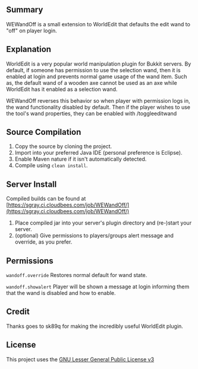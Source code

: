 ## Summary

WEWandOff is a small extension to WorldEdit that defaults the edit wand to "off" on player login.

## Explanation

WorldEdit is a very popular world manipulation plugin for Bukkit servers. By default, if someone has permission to use the selection wand, then it is enabled at login and prevents normal game usage of the wand item. Such as, the default wand of a wooden axe cannot be used as an axe while WorldEdit has it enabled as a selection wand.

WEWandOff reverses this behavior so when player with permission logs in, the wand functionality disabled by default. Then if the player wishes to use the tool's wand properties, they can be enabled with /toggleeditwand

## Source Compilation

1. Copy the source by cloning the project.
2. Import into your preferred Java IDE (personal preference is Eclipse).
3. Enable Maven nature if it isn't automatically detected.
4. Compile using `clean install`.

## Server Install

Compiled builds can be found at
[https://sgray.ci.cloudbees.com/job/WEWandOff/](https://sgray.ci.cloudbees.com/job/WEWandOff/)

1. Place compiled jar into your server's plugin directory and (re-)start your server.
2. (optional) Give permissions to players/groups alert message and override, as you prefer.

## Permissions

`wandoff.override`
Restores normal default for wand state.

`wandoff.showalert`
Player will be shown a message at login informing them that the wand is disabled and how to enable.

## Credit

Thanks goes to sk89q for making the incredibly useful WorldEdit plugin.

## License

This project uses the [GNU Lesser General Public License v3](https://www.gnu.org/licenses/lgpl.html)
